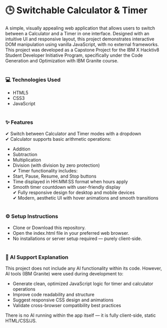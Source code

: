 # 🕒 Switchable Calculator & Timer
A simple, visually appealing web application that allows users to switch between a Calculator and a Timer in one interface. Designed with an intuitive UI and responsive layout, this project demonstrates interactive DOM manipulation using vanilla JavaScript, with no external frameworks.   
This project was developed as a Capstone Project for the IBM X Hacktiv8 Student Developer Initiative Program, specifically under the Code Generation and Optimization with IBM Granite course.
<br><br>

### 💻 Technologies Used
- HTML5
- CSS3
- JavaScript
<br><br>

### ✨ Features
✔ Switch between Calculator and Timer modes with a dropdown  
✔ Calculator supports basic arithmetic operations:
- Addition
- Subtraction
- Multiplication
- Division (with division by zero protection)  
 ✔ Timer functionality includes:
- Start, Pause, Resume, and Stop buttons
- Time displayed in HH:MM:SS format when hours apply
- Smooth timer countdown with user-friendly display  
✔ Fully responsive design for desktop and mobile devices  
✔ Modern, aesthetic UI with hover animations and smooth transitions
<br><br>

### ⚙️ Setup Instructions
- Clone or Download this repository.
- Open the index.html file in your preferred web browser.
- No installations or server setup required — purely client-side.
<br><br>

### 🤖 AI Support Explanation
This project does not include any AI functionality within its code. However, AI tools (IBM Granite) were used during development to:
- Generate clean, optimized JavaScript logic for timer and calculator operations
- Improve code readability and structure
- Suggest responsive CSS design and animations
- Validate cross-browser compatibility best practices
    
There is no AI running within the app itself — it is fully client-side, static HTML/CSS/JS.
